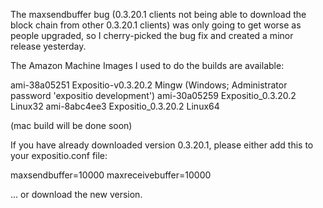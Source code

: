 The maxsendbuffer bug (0.3.20.1 clients not being able to download the block chain from other 0.3.20.1 clients) was only going to get
worse as people upgraded, so I cherry-picked the bug fix and created a minor release yesterday.

The Amazon Machine Images I used to do the builds are available:

  ami-38a05251   Expositio-v0.3.20.2 Mingw    (Windows; Administrator password 'expositio development')
  ami-30a05259   Expositio_0.3.20.2 Linux32
  ami-8abc4ee3   Expositio_0.3.20.2 Linux64

(mac build will be done soon)

If you have already downloaded version 0.3.20.1, please either add this to your expositio.conf file:

  maxsendbuffer=10000
  maxreceivebuffer=10000

... or download the new version.
